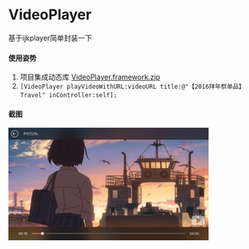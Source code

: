 # VideoPlayer
基于ijkplayer简单封装一下

#### 使用姿势
1. 项目集成动态库 [VideoPlayer.framework.zip](https://pan.baidu.com/s/1mhEcyc4)
2. `[VideoPlayer playVideoWithURL:videoURL title:@"【2016拜年祭单品】Travel" inController:self];`

#### 截图
<img src="https://github.com/cezres/VideoPlayer/blob/master/images/IMG_1524.jpg" width=400 />


